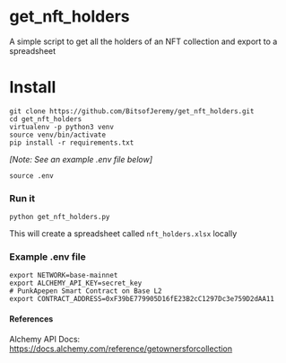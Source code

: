 # get_nft_holders

A simple script to get all the holders of an NFT collection and export to a spreadsheet


# Install

    git clone https://github.com/BitsofJeremy/get_nft_holders.git
    cd get_nft_holders
    virtualenv -p python3 venv
    source venv/bin/activate
    pip install -r requirements.txt

*[Note: See an example .env file below]*

    source .env

### Run it

    python get_nft_holders.py

This will create a spreadsheet called `nft_holders.xlsx` locally

### Example .env file

    export NETWORK=base-mainnet
    export ALCHEMY_API_KEY=secret_key
    # PunkApepen Smart Contract on Base L2
    export CONTRACT_ADDRESS=0xF39bE779905D16fE23B2cC1297Dc3e759D2dAA11


#### References

Alchemy API Docs: https://docs.alchemy.com/reference/getownersforcollection